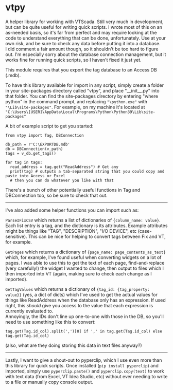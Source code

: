 # vtpy
A helper library for working with VTScada. Still very much in development, but can be quite useful for writing quick scripts. I wrote most of this on an as-needed basis, so it's far from perfect and may require looking at the code to understand everything that can be done, unfortunately. Use at your own risk, and be sure to check any data before putting it into a database.  
I did comment a fair amount though, so it shouldn't be too hard to figure out. I'm especially sorry about the database connection management, but it works fine for running quick scripts, so I haven't fixed it just yet.

This module requires that you export the tag database to an Access DB (.mdb).

To have this library available for import in any script, simply create a folder in your site-packages directory called "vtpy", and place "\_\_init\_\_.py" into that folder.
You can find the site-packages directory by entering "where python" in the command prompt, and replacing ```"\python.exe"``` with ```"\Lib\site-packages"```.
For example, on my machine it's located at ```"C:\Users\[USER]\AppData\Local\Programs\Python\Python39\Lib\site-packages"```

A bit of example script to get you started:
```python3
from vtpy import Tag, DBConnection

db_path = r'C:\EXPORTDB.mdb'
db = DBConnection(v_path)
tags = v_db.get_tags()

for tag in tags:
  read_address = tag.get("ReadAddress") # Get any 
  print(tag) # outputs a tab-separated string that you could copy and paste into Access or Excel
  # then you can do whatever you like with that
```
There's a bunch of other potentially useful functions in Tag and DBConnection too, so be sure to check that out.

----------------- 
  
  
  
  
I've also added some helper functions you can import such as:

```ParseIFixCSV``` which returns a list of dictionaries of ```{column_name: value}```. Each list entry is a tag, and the dictionary is its attributes. Example attributes might be things like "TAG", "DESCRIPTION", "I/O DEVICE", etc (case-sensitive). This can be nice for helping to convert tags between Fix and VT, for example.

```GetPages``` which returns a dictionary of ```{page_name: page_contents_as_text}``` which, for example, I've found useful when converting widgets on a lot of pages. I was able to use this to get the text of each page, find-and-replace (very carefully!) the widget I wanted to change, then output to files which I then imported into VT (again, making sure to check each change as I imported).

```GetTagValues``` which returns a dictionary of ```{tag_id: {tag_property: value}}``` (yes, a dict of dicts) which I've used to get the actual values for things like ReadAddress when the database only has an expression. If used right, this *should* give you access to the value that each expression is currently evaluated to.  
Annoyingly, the IDs don't line up one-to-one with those in the DB, so you'll need to use something like this to convert:  
```python3
tag.get(Tag.id_col).split(',')[0] if ',' in tag.get(Tag.id_col) else tag.get(Tag.id_col)
```
(also, what are they doing storing this data in text files anyway?)

----------

Lastly, I want to give a shout-out to pyperclip, which I use even more than this library for quick scripts. Once installed (```pip install pyperclip```) and imported, simply use ```pyperclip.paste()``` and ```pyperclip.copy(text)``` to work with text data (from Excel, VT Idea Studio, etc) without ever needing to write to a file or manually copy console output.
